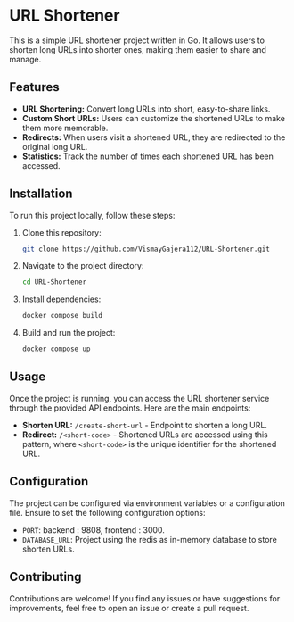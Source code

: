 # URL Shortener

This is a simple URL shortener project written in Go. It allows users to shorten long URLs into shorter ones, making them easier to share and manage.

## Features

- **URL Shortening:** Convert long URLs into short, easy-to-share links.
- **Custom Short URLs:** Users can customize the shortened URLs to make them more memorable.
- **Redirects:** When users visit a shortened URL, they are redirected to the original long URL.
- **Statistics:** Track the number of times each shortened URL has been accessed.

## Installation

To run this project locally, follow these steps:

1. Clone this repository:

   ```bash
   git clone https://github.com/VismayGajera112/URL-Shortener.git
   ```

2. Navigate to the project directory:

   ```bash
   cd URL-Shortener
   ```

3. Install dependencies:

   ```bash
   docker compose build
   ```

4. Build and run the project:

   ```bash
   docker compose up
   ```

## Usage

Once the project is running, you can access the URL shortener service through the provided API endpoints. Here are the main endpoints:

- **Shorten URL:** `/create-short-url` - Endpoint to shorten a long URL.
- **Redirect:** `/<short-code>` - Shortened URLs are accessed using this pattern, where `<short-code>` is the unique identifier for the shortened URL.

## Configuration

The project can be configured via environment variables or a configuration file. Ensure to set the following configuration options:

- `PORT`: backend : 9808, frontend : 3000.
- `DATABASE_URL`: Project using the redis as in-memory database to store shorten URLs.

## Contributing

Contributions are welcome! If you find any issues or have suggestions for improvements, feel free to open an issue or create a pull request.
